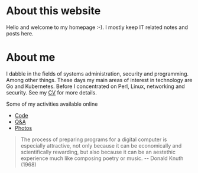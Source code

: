 # About this website

Hello and welcome to my homepage :-). I mostly keep IT related notes and
posts here.

# About me

I dabble in the fields of systems administration, security and programming.
Among other things. These days my main areas of interest in technology are Go
and Kubernetes. Before I concentrated on Perl, Linux, networking and
security. See my [CV](notes/mngt/cv) for more details.

Some of my activities available online

* [Code](https://github.com/jreisinger)
* [Q&A](https://stackoverflow.com/users/1039320/jreisinger)
* [Photos](https://www.flickr.com/photos/jozrei)

> The process of preparing programs for a digital computer is especially
attractive, not only because it can be economically and scientifically
rewarding, but also because it can be an aestethic experience much like
composing poetry or music. -- Donald Knuth (1968)
